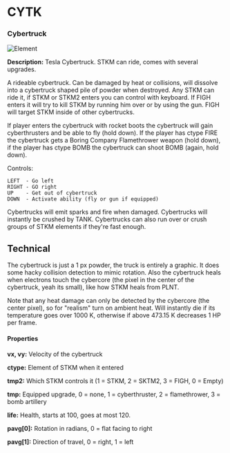 # CYTK
### Cybertruck

![Element](https://i.imgur.com/b0JLPg8.gif)


**Description:**  Tesla Cybertruck. STKM can ride, comes with several upgrades.

A rideable cybertruck. Can be damaged by heat or collisions, will dissolve into a cybertruck shaped pile of powder when destroyed. Any STKM can ride it, if STKM or STKM2 enters you can control with keyboard. If FIGH enters it will try to kill STKM by running him over or by using the gun. FIGH will target STKM inside of other cybertrucks.

If player enters the cybertruck with rocket boots the cybertruck will gain cyberthrusters and be able to fly (hold down). If the player has ctype FIRE the cybertruck gets a Boring Company Flamethrower weapon (hold down), if the player has ctype BOMB the cybertruck can shoot BOMB (again, hold down).

Controls:
```
LEFT  - Go left
RIGHT - GO right
UP    - Get out of cybertruck
DOWN  - Activate ability (fly or gun if equipped)
```

Cybertrucks will emit sparks and fire when damaged. Cybertrucks will instantly be crushed by TANK. Cybertrucks can also run over or crush groups of STKM elements if they're fast enough.



## Technical
The cybertruck is just a 1 px powder, the truck is entirely a graphic. It does some hacky collision detection to mimic rotation. Also the cybertruck heals when electrons touch the cybercore (the pixel in the center of the cybertruck, yeah its small), like how STKM heals from PLNT.

Note that any heat damage can only be detected by the cybercore (the center pixel), so for "realism" turn on ambient heat. Will instantly die if its temperature goes over 1000 K, otherwise if above 473.15 K decreases 1 HP per frame.


#### Properties
**vx, vy:** Velocity of the cybertruck

**ctype:** Element of STKM when it entered

**tmp2:** Which STKM controls it (1 = STKM, 2 = SKTM2, 3 = FIGH, 0 = Empty)

**tmp:** Equipped upgrade, 0 = none, 1 = cyberthruster, 2 = flamethrower, 3 = bomb artillery

**life:** Health, starts at 100, goes at most 120.

**pavg[0]:** Rotation in radians, 0 = flat facing to right

**pavg[1]:** Direction of travel, 0 = right, 1 = left